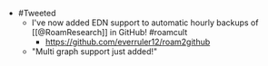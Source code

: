 - #Tweeted 
    - I've now added EDN support to automatic hourly backups of [[@RoamResearch]] in GitHub! #roamcult
        - https://github.com/everruler12/roam2github
    - "Multi graph support just added!"
